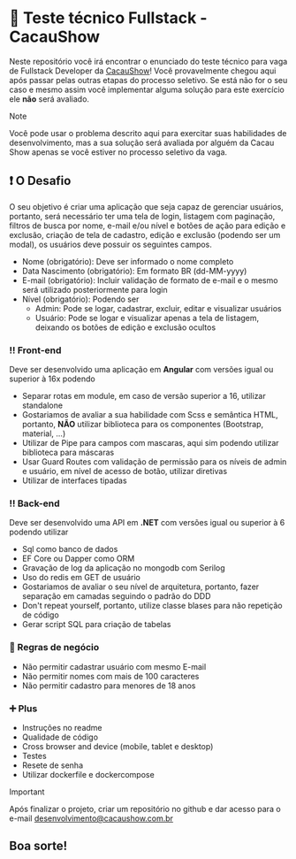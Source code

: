 # :memo: Teste técnico Fullstack - CacauShow
Neste repositório você irá encontrar o enunciado do teste técnico para vaga de Fullstack Developer da [CacauShow](https://www.cacaushow.com.br/para-sua-empresa/para-sua-empresa.html)!
Você provavelmente chegou aqui após passar pelas outras etapas do processo seletivo. Se está não for o seu caso e mesmo assim você implementar alguma solução para este exercício ele **não** será avaliado.

> [!NOTE]
> Você pode usar o problema descrito aqui para exercitar suas habilidades de desenvolvimento, mas a sua solução será avaliada por alguém da Cacau Show apenas se você estiver no processo seletivo da vaga.

## :heavy_exclamation_mark: O Desafio
O seu objetivo é criar uma aplicação que seja capaz de gerenciar usuários, portanto, será necessário ter uma tela de login, listagem com paginação, filtros de busca por nome, e-mail e/ou nível e botões de ação para edição e exclusão, criação de tela de cadastro, edição e exclusão (podendo ser um modal), os usuários deve possuir os seguintes campos.
  - Nome (obrigatório): Deve ser informado o nome completo
  - Data Nascimento (obrigatório): Em formato BR (dd-MM-yyyy)
  - E-mail (obrigatório): Incluir validação de formato de e-mail e o mesmo será utilizado posteriormente para login
  - Nível (obrigatório): Podendo ser
    - Admin: Pode se logar, cadastrar, excluir, editar e visualizar usuários
    - Usuário: Pode se logar e visualizar apenas a tela de listagem, deixando os botões de edição e exclusão ocultos

### :bangbang: Front-end
Deve ser desenvolvido uma aplicação em **Angular** com versões igual ou superior à 16x podendo
  - Separar rotas em module, em caso de versão superior a 16, utilizar standalone
  - Gostariamos de avaliar a sua habilidade com Scss e semântica HTML, portanto, **NÃO** utilizar biblioteca para os componentes (Bootstrap, material, ...)
  - Utilizar de Pipe para campos com mascaras, aqui sim podendo utilizar biblioteca para máscaras
  - Usar Guard Routes com validação de permissão para os níveis de admin e usuário, em nível de acesso de botão, utilizar diretivas
  - Utilizar de interfaces tipadas
  
### :bangbang: Back-end
Deve ser desenvolvido uma API em **.NET** com versões igual ou superior à 6 podendo utilizar
  - Sql como banco de dados
  - EF Core ou Dapper como ORM
  - Gravação de log da aplicação no mongodb com Serilog
  - Uso do redis em GET de usuário
  - Gostariamos de avaliar o seu nível de arquitetura, portanto, fazer separação em camadas seguindo o padrão do DDD
  - Don't repeat yourself, portanto, utilize classe blases para não repetição de código
  - Gerar script SQL para criação de tabelas

### :page_facing_up: Regras de negócio
  - Não permitir cadastrar usuário com mesmo E-mail
  - Não permitir nomes com mais de 100 caracteres
  - Não permitir cadastro para menores de 18 anos

### :heavy_plus_sign: Plus 
- Instruções no readme
- Qualidade de código
- Cross browser and device (mobile, tablet e desktop)
- Testes
- Resete de senha
- Utilizar dockerfile e dockercompose

> [!IMPORTANT]
> Após finalizar o projeto, criar um repositório no github e dar acesso para o e-mail desenvolvimento@cacaushow.com.br

## Boa sorte!
<!-- 
> [!NOTE]
> Useful information that users should know, even when skimming content.

> [!TIP]
> Helpful advice for doing things better or more easily.

> [!IMPORTANT]
> Key information users need to know to achieve their goal.

> [!WARNING]
> Urgent info that needs immediate user attention to avoid problems.

> [!CAUTION]
> Advises about risks or negative outcomes of certain actions. -->
